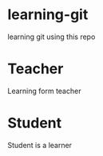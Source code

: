 # learning-git
learning git using this repo
# Teacher
Learning form teacher
# Student 
Student is a learner
